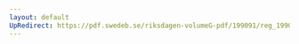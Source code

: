 ```yaml
---
layout: default
UpRedirect: https://pdf.swedeb.se/riksdagen-volumeG-pdf/199091/reg_199091/reg_199091_0338.pdf
---
```

